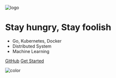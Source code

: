 ![logo](https://translations.readthedocs.io/en/latest/_images/glider.png)

# Stay hungry, Stay foolish

* Go, Kubernetes, Docker
* Distributed System
* Machine Learning

[GitHub](https://github.com/adolphlwq/blog-archive/)
[Get Started](#目录)

![color](#e4fff7)